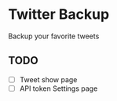 # Twitter Backup

Backup your favorite tweets

## TODO
- [ ] Tweet show page
- [ ] API token Settings page
